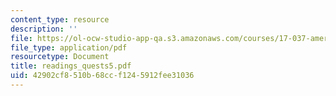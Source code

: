 ```yaml
---
content_type: resource
description: ''
file: https://ol-ocw-studio-app-qa.s3.amazonaws.com/courses/17-037-american-political-thought-spring-2004/42902cf8510b68ccf1245912fee31036_readings_quests5.pdf
file_type: application/pdf
resourcetype: Document
title: readings_quests5.pdf
uid: 42902cf8-510b-68cc-f124-5912fee31036
---
```

